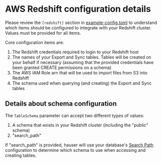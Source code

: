 # AWS Redshift configuration details
Please review the `[redshift]` section in [example-config.toml](https://github.com/fullstorydev/hauser/blob/master/example-config.toml) to understand which items should be configured to integrate with your Redshift cluster. Values must be provided for all items.

Core configuration items are:

1. The Redshift credentials required to login to your Redshift host
2. The names of your Export and Sync tables. Tables will be created on your behalf if necessary (assuming that the provided credentials have been granted CREATE permissions on a schema)
3. The AWS IAM Role arn that will be used to import files from S3 into Redshift
4. The schema used when querying (and creating) the Export and Sync tables

## Details about schema configuration

The `TableSchema` parameter can accept two different types of values:

1. A schema that exists in your Redshift cluster (including the "public" schema)
2. "search_path"

If "search_path" is provided, hauser will use your database's [Search Path](https://docs.aws.amazon.com/redshift/latest/dg/r_search_path.html) configuration to determine which schema to use when accessing and creating tables.